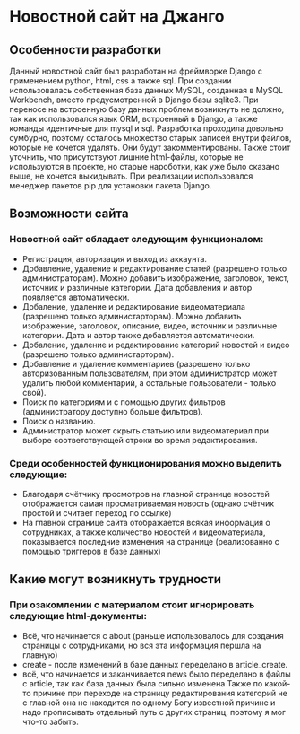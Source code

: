 # Новостной сайт на Джанго

## Особенности разработки
 Данный новостной сайт был разработан на фреймворке Django с применением python, html, css а также sql. При создании использовалась собственная база данных MySQL, созданная в MySQL Workbench, вместо предусмотренной в Django базы sqlite3. При переносе на встроенную базу данных проблем возникнуть не должно, так как использовался язык ORM, встроенный в Django, а также команды идентичные для mysql и sql. Разработка проходила довольно сумбурно, поэтому осталось множество старых записей внутри файлов, которые не хочется удалять. Они будут закомментированы. Также стоит уточнить, что присутствуют лишние html-файлы, которые не используются в проекте, но старые нароботки, как уже было сказано выше, не хочется выкидывать. При реализации использовался менеджер пакетов pip для установки пакета Django.

 
## Возможности сайта
### Новостной сайт обладает следующим функционалом:
* Регистрация, авторизация и выход из аккаунта. 
* Добавление, удаление и редактирование статей (разрешено только администраторам). Можно добавить изображение, заголовок, текст, источник и различные категории. Дата добавления и автор появляется автоматически. 
* Добаление, удаление и редактирование видеоматериала (разрешено только администарторам). Можно добавить изображение, заголовок, описание, видео, источник и различные категории. Дата и автор также добавляется автоматически. 
* Добаление, удаление и редактирование категорий новостей и видео (разрешено только администарторам).
* Добавление и удаление комментариев (разрешено только авторизованным пользователям, при этом администратор может удалить любой комментарий, а остальные пользователи - только свой).
* Поиск по категориям и с помощью других фильтров (администратору доступно больше фильтров).
* Поиск о названию.
* Администратор может скрыть статьию или видеоматериал при выборе соответствующей строки во время редактирования. 
### Среди особенностей функционирования можно выделить следующие:
* Благодаря счётчику просмотров на главной странице новостей отображается самая просматриваемая новость (однако счётчик простой и считает переход по ссылке)
* На главной странице сайта отображается всякая информация о сотрудниках, а также количество новостей и видеоматериала, показывается последние изменения на странице (реализованно с помощью триггеров в базе данных)

## Какие могут возникнуть трудности
### При озакомлении с материалом стоит игнорировать следующие html-документы: 
* Всё, что начинается с about (раньше использовалось для создания страницы с сотрудниками, но вся эта информация першла на главную)
* create - после изменений в базе данных переделано в article_create.
* всё, что начинается и заканчивается news было переделано в файлы с article, так как база данных была сильно изменена
Также по какой-то причине при переходе на страницу редактирования категорий не с главной она не находится по одному Богу известной причине и надо прописывать отдельный путь с других страниц, поэтому я мог что-то забыть. 
